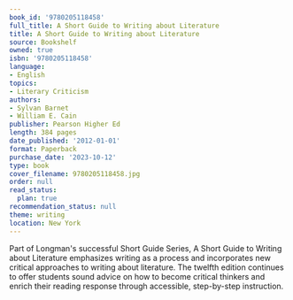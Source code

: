 ```yaml
---
book_id: '9780205118458'
full_title: A Short Guide to Writing about Literature
title: A Short Guide to Writing about Literature
source: Bookshelf
owned: true
isbn: '9780205118458'
language:
- English
topics:
- Literary Criticism
authors:
- Sylvan Barnet
- William E. Cain
publisher: Pearson Higher Ed
length: 384 pages
date_published: '2012-01-01'
format: Paperback
purchase_date: '2023-10-12'
type: book
cover_filename: 9780205118458.jpg
order: null
read_status:
  plan: true
recommendation_status: null
theme: writing
location: New York
---
```

Part of Longman's successful Short Guide Series, A Short Guide to Writing about Literature emphasizes writing as a process and incorporates new critical approaches to writing about literature. The twelfth edition continues to offer students sound advice on how to become critical thinkers and enrich their reading response through accessible, step-by-step instruction.
